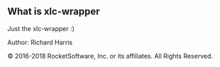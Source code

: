 ## What is **xlc-wrapper**

Just the xlc-wrapper :)

Author: Richard Harris

© 2016-2018 RocketSoftware, Inc. or its affiliates. All Rights Reserved.

